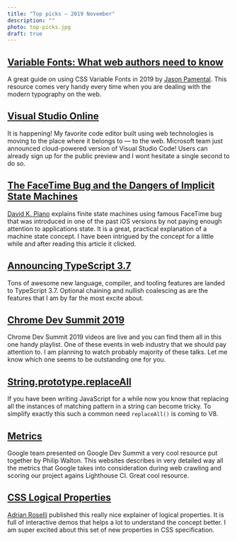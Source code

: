 ```yaml
---
title: "Top picks — 2019 November"
description: ""
photo: top-picks.jpg
draft: true
---
```


## [Variable Fonts: What web authors need to know](https://rwt.io/typography-tips/variable-fonts-what-web-authors-need-know)

A great guide on using CSS Variable Fonts in 2019 by [Jason Pamental](https://twitter.com/jpamental). This resource comes very handy every time when you are dealing with the modern typography on the web.

## [Visual Studio Online](https://visualstudio.microsoft.com/services/visual-studio-online/)

It is happening! My favorite code editor built using web technologies is moving to the place where it belongs to — to the web. Microsoft team just announced cloud-powered version of Visual Studio Code! Users can already sign up for the public preview and I wont hesitate a single second to do so.

## [The FaceTime Bug and the Dangers of Implicit State Machines](https://medium.com/@DavidKPiano/the-facetime-bug-and-the-dangers-of-implicit-state-machines-a5f0f61bdaa2)

[David K. Piano](https://twitter.com/DavidKPiano) explains finite state machines using famous FaceTime bug that was introduced in one of the past iOS versions by not paying enough attention to applications state. It is a great, practical explanation of a machine state concept. I have been intrigued by the concept for a little while and after reading this article it clicked.

## [Announcing TypeScript 3.7](https://devblogs.microsoft.com/typescript/announcing-typescript-3-7/)

Tons of awesome new language, compiler, and tooling features are landed to TypeScript 3.7. Optional chaining and nullish coalescing as are the features that I am by far the most excite about.

## [Chrome Dev Summit 2019](https://www.youtube.com/playlist?list=PLNYkxOF6rcIDA1uGhqy45bqlul0VcvKMr)

Chrome Dev Summit 2019 videos are live and you can find them all in this one handy playlist. One of these events in web industry that we should pay attention to. I am planning to watch probably majority of these talks. Let me know which one seems to be outstanding one for you.

## [String.prototype.replaceAll](https://v8.dev/features/string-replaceall)

If you have been writing JavaScript for a while now you know that replacing all the instances of matching pattern in a string can become tricky. To simplify exactly this such a common need `replaceAll()` is coming to V8.

## [Metrics](https://web.dev/metrics/)

Google team presented on Google Dev Summit a very cool resource put together by Philip Walton. This websites describes in very detailed way all the metrics that Google takes into consideration during web crawling and scoring our project agains Lighthouse CI. Great cool resource.

## [CSS Logical Properties](https://adrianroselli.com/2019/11/css-logical-properties.html)

[Adrian Roselli](https://twitter.com/aardrian) published this really nice explainer of logical properties. It is full of interactive demos that helps a lot to understand the concept better. I am super excited about this set of new properties in CSS specification.
